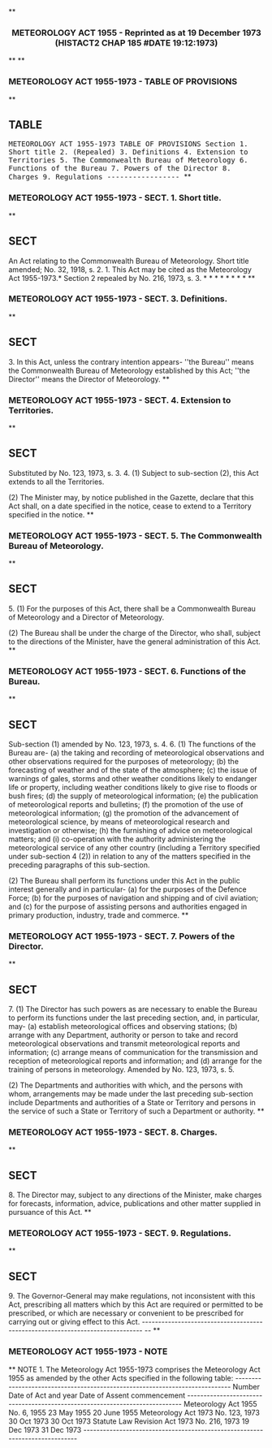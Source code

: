 **<b>

### <center><name>METEOROLOGY ACT 1955 - Reprinted as at 19 December 1973 (HISTACT2 CHAP 185 #DATE 19:12:1973) </name></center>
</b>** 
**<b>

### <name>METEOROLOGY ACT 1955-1973 - TABLE OF PROVISIONS </name>
</b>** 

## TABLE
<tables> <tt><lf>                           METEOROLOGY  ACT  1955-1973<lf> <lf>                              TABLE  OF  PROVISIONS<lf> Section<lf>   1\.        Short title<lf>   2\.        (Repealed)<lf>   3\.        Definitions<lf>   4\.        Extension to Territories<lf>   5\.        The Commonwealth Bureau of Meteorology<lf>   6\.        Functions of the Bureau<lf>   7\.        Powers of the Director<lf>   8\.        Charges<lf>   9\.        Regulations<lf> <lf>                                -----------------<lf> </lf></lf></lf></lf></lf></lf></lf></lf></lf></lf></lf></lf></lf></lf></lf></lf></tt></tables>
**<b>

### <name>METEOROLOGY ACT 1955-1973 - SECT. 1\. Short title. </name>
</b>** 

## SECT
<sect>            An Act relating to the Commonwealth Bureau of Meteorology.<lf> Short title amended; No. 32, 1918, s. 2.<lf>   1\. This Act may be cited as the Meteorology Act 1955-1973.*<lf> Section 2 repealed by No. 216, 1973, s. 3.<lf>                       *    *    *    *    *    *    *    *<lf> </lf></lf></lf></lf></lf></sect>
**<b>

### <name>METEOROLOGY ACT 1955-1973 - SECT. 3\. Definitions. </name>
</b>** 

## SECT
<sect>   3\. In this Act, unless the contrary intention appears-<lf> <lf>   ''the Bureau'' means the Commonwealth Bureau of Meteorology established by this Act;<lf> <lf>   ''the Director'' means the Director of Meteorology.<lf> </lf></lf></lf></lf></lf></sect>
**<b>

### <name>METEOROLOGY ACT 1955-1973 - SECT. 4\. Extension to Territories. </name>
</b>** 

## SECT
<sect> Substituted by No. 123, 1973, s. 3.<lf>   4\. (1) Subject to sub-section (2), this Act extends to all the Territories.<lf> 

  (2) The Minister may, by notice published in the Gazette, declare that this Act shall, on a date specified in the notice, cease to extend to a Territory specified in the notice.<lf> </lf>
</lf></lf></sect>
**<b>

### <name>METEOROLOGY ACT 1955-1973 - SECT. 5\. The Commonwealth Bureau of Meteorology. </name>
</b>** 

## SECT
<sect>   5\. (1) For the purposes of this Act, there shall be a Commonwealth Bureau of Meteorology and a Director of Meteorology.<lf> 

  (2) The Bureau shall be under the charge of the Director, who shall, subject to the directions of the Minister, have the general administration of this Act. <lf> </lf>
</lf></sect>
**<b>

### <name>METEOROLOGY ACT 1955-1973 - SECT. 6\. Functions of the Bureau. </name>
</b>** 

## SECT
<sect> Sub-section (1) amended by No. 123, 1973, s. 4.<lf>   6\. (1) The functions of the Bureau are-<lf> <lf>   (a)  the taking and recording of meteorological observations and other observations required for the purposes of meteorology;<lf> <lf>   (b)  the forecasting of weather and of the state of the atmosphere;<lf> <lf>   (c)  the issue of warnings of gales, storms and other weather conditions likely to endanger life or property, including weather conditions likely to give rise to floods or bush fires;<lf> <lf>   (d)  the supply of meteorological information;<lf> <lf>   (e)  the publication of meteorological reports and bulletins;<lf> <lf>   (f)  the promotion of the use of meteorological information;<lf> <lf>   (g)  the promotion of the advancement of meteorological science, by means of meteorological research and investigation or otherwise;<lf> <lf>   (h)  the furnishing of advice on meteorological matters; and<lf> <lf>    (i)  co-operation with the authority administering the meteorological service of any other country (including a Territory specified under sub-section 4 (2)) in relation to any of the matters specified in the preceding paragraphs of this sub-section.<lf> 

  (2) The Bureau shall perform its functions under this Act in the public interest generally and in particular-<lf> <lf>   (a)  for the purposes of the Defence Force;<lf> <lf>   (b)  for the purposes of navigation and shipping and of civil aviation; and<lf> <lf>   (c)  for the purpose of assisting persons and authorities engaged in primary production, industry, trade and commerce.<lf> </lf></lf></lf></lf></lf></lf></lf>
</lf></lf></lf></lf></lf></lf></lf></lf></lf></lf></lf></lf></lf></lf></lf></lf></lf></lf></lf></lf></sect>
**<b>

### <name>METEOROLOGY ACT 1955-1973 - SECT. 7\. Powers of the Director. </name>
</b>** 

## SECT
<sect>   7\. (1) The Director has such powers as are necessary to enable the Bureau to perform its functions under the last preceding section, and, in particular, may- <lf> <lf>   (a)  establish meteorological offices and observing stations;<lf> <lf>   (b)  arrange with any Department, authority or person to take and record meteorological observations and transmit meteorological reports and information; <lf> <lf>   (c)  arrange means of communication for the transmission and reception of meteorological reports and information; and<lf> <lf>   (d)  arrange for the training of persons in meteorology.<lf> Amended by No. 123, 1973, s. 5\. 

  (2) The Departments and authorities with which, and the persons with whom, arrangements may be made under the last preceding sub-section include Departments and authorities of a State or Territory and persons in the service of such a State or Territory of such a Department or authority.<lf> </lf>
</lf></lf></lf></lf></lf></lf></lf></lf></lf></sect>
**<b>

### <name>METEOROLOGY ACT 1955-1973 - SECT. 8\. Charges. </name>
</b>** 

## SECT
<sect>   8\. The Director may, subject to any directions of the Minister, make charges for forecasts, information, advice, publications and other matter supplied in pursuance of this Act.<lf> </lf></sect>
**<b>

### <name>METEOROLOGY ACT 1955-1973 - SECT. 9\. Regulations. </name>
</b>** 

## SECT
<sect>   9\. The Governor-General may make regulations, not inconsistent with this Act, prescribing all matters which by this Act are required or permitted to be prescribed, or which are necessary or convenient to be prescribed for carrying out or giving effect to this Act.<lf> ------------------------------------------------------------------------------ -- <lf> </lf></lf></sect>
**<b>

### <name>METEOROLOGY ACT 1955-1973 - NOTE </name>
</b>** <lf>                                       NOTE<lf> 1\.  The Meteorology Act 1955-1973 comprises the Meteorology Act 1955 as amended by the other Acts specified in the following table:<lf> ---------------------------------------------------------------------------- <lf> <lf>                                 Number                       Date of<lf>     Act                         and year        Date of<lf>                                                 Assent       commencement<lf> ---------------------------------------------------------------------------- <lf> <lf>     Meteorology Act 1955        No. 6, 1955     23 May 1955  20 June 1955<lf>     Meteorology Act 1973        No. 123, 1973   30 Oct 1973  30 Oct 1973<lf>     Statute Law Revision Act<lf>     1973                        No. 216, 1973   19 Dec 1973  31 Dec 1973<lf> ---------------------------------------------------------------------------- </lf></lf></lf></lf></lf></lf></lf></lf></lf></lf></lf></lf></lf></lf>
